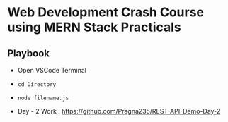 # Web Development Crash Course using MERN Stack Practicals

## Playbook

* Open VSCode Terminal
*     cd Directory
*     node filename.js

* Day - 2 Work : https://github.com/Pragna235/REST-API-Demo-Day-2
